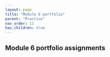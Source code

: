 ```yaml
---
layout: page
title: "Module 6 portfolio"
parent: "Practice"
nav_order: 13
has_children: true
---
```



## Module 6 portfolio assignments
